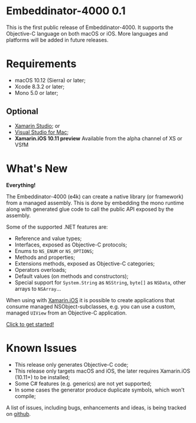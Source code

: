 # Embeddinator-4000 0.1

This is the first public release of Embeddinator-4000. It supports the Objective-C language on both macOS or iOS. More languages and platforms will be added in future releases.


Requirements
============

* macOS 10.12 (Sierra) or later;
* Xcode 8.3.2 or later;
* Mono 5.0 or later;

Optional
--------

* [Xamarin Studio](https://developer.xamarin.com/guides/cross-platform/xamarin-studio/); or 
* [Visual Studio for Mac](https://www.visualstudio.com/vs/visual-studio-mac/);
* **Xamarin.iOS 10.11 preview** Available from the alpha channel of XS or VSfM


What's New
==========

**Everything!**

The Embeddinator-4000 (e4k) can create a native library (or framework) from a managed assembly. This is done by embedding the mono runtime along with generated glue code to call the public API exposed by the assembly.

Some of the supported .NET features are:

* Reference and value types;
* Interfaces, exposed as Objective-C protocols;
* Enums to `NS_ENUM` or `NS_OPTIONS`;
* Methods and properties;
* Extensions methods, exposed as Objective-C categories;
* Operators overloads;
* Default values (on methods and constructors);
* Special support for `System.String` as `NSString`, `byte[]` as `NSData`, other arrays to `NSArray`...

When using with [Xamarin.iOS](https://www.xamarin.com/platform#ios) it is possible to create applications that consume managed NSObject-subclasses, e.g. you can use a custom, managed `UIView` from an Objective-C application.

[Click to get started!](getting-started-objective-c.md)


Known Issues
============

* This release only generates Objective-C code;
* This release only targets macOS and iOS, the later requires Xamarin.iOS (10.11+) to be installed;
* Some C# features (e.g. generics) are not yet supported;
* In some cases the generator produce duplicate symbols, which won't compile;

A list of issues, including bugs, enhancements and ideas, is being tracked on [github](https://github.com/mono/Embeddinator-4000/issues).

